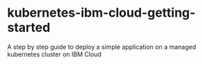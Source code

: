# kubernetes-ibm-cloud-getting-started
A step by step guide to deploy a simple application on a managed kubernetes cluster on IBM Cloud

